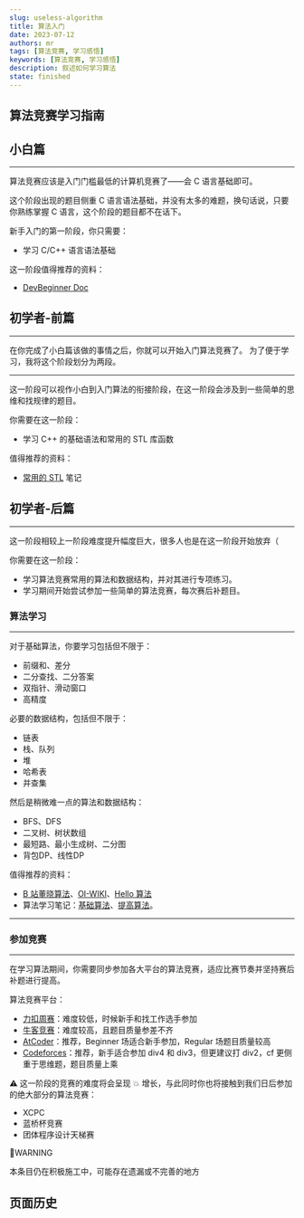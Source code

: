 ```yaml
---
slug: useless-algorithm
title: 算法入门
date: 2023-07-12
authors: mr
tags: [算法竞赛, 学习感悟]
keywords: [算法竞赛, 学习感悟]
description: 叙述如何学习算法
state: finished
---
```



<!-- truncate -->

## 算法竞赛学习指南 [​](#算法竞赛学习指南)

## 小白篇 [​](#小白篇)

* * *

算法竞赛应该是入门门槛最低的计算机竞赛了——会 C 语言基础即可。

这个阶段出现的题目侧重 C 语言语法基础，并没有太多的难题，换句话说，只要你熟练掌握 C 语言，这个阶段的题目都不在话下。

新手入门的第一阶段，你只需要：

+ 学习 C/C++ 语言语法基础

这一阶段值得推荐的资料：

+ [DevBeginner Doc](https://www.frexlink.cn/)

## 初学者-前篇 [​](#初学者-前篇)

* * *

在你完成了小白篇该做的事情之后，你就可以开始入门算法竞赛了。 为了便于学习，我将这个阶段划分为两段。

* * *

这一阶段可以视作小白到入门算法的衔接阶段，在这一阶段会涉及到一些简单的思维和找规律的题目。

你需要在这一阶段：

+ 学习 C++ 的基础语法和常用的 STL 库函数

值得推荐的资料：

+ [常用的 STL](https://lys2021.com/?p=1075) 笔记

## 初学者-后篇 [​](#初学者-后篇)

* * *

这一阶段相较上一阶段难度提升幅度巨大，很多人也是在这一阶段开始放弃（

你需要在这一阶段：

+ 学习算法竞赛常用的算法和数据结构，并对其进行专项练习。
+ 学习期间开始尝试参加一些简单的算法竞赛，每次赛后补题目。

### 算法学习 [​](#算法学习)

* * *

对于基础算法，你要学习包括但不限于：

+ 前缀和、差分
+ 二分查找、二分答案
+ 双指针、滑动窗口
+ 高精度

必要的数据结构，包括但不限于：

+ 链表
+ 栈、队列
+ 堆
+ 哈希表
+ 并查集

然后是稍微难一点的算法和数据结构：

+ BFS、DFS
+ 二叉树、树状数组
+ 最短路、最小生成树、二分图
+ 背包DP、线性DP

值得推荐的资料：

+ [B 站董晓算法](https://space.bilibili.com/517494241/video)、[OI-WIKI](https://oi-wiki.org/)、[Hello 算法](https://www.hello-algo.com/)
+ 算法学习笔记：[基础算法](https://lys2021.com/?cat=10)、[提高算法](https://lys2021.com/?cat=77)。

* * *

### 参加竞赛 [​](#参加竞赛)

* * *

在学习算法期间，你需要同步参加各大平台的算法竞赛，适应比赛节奏并坚持赛后补题进行提高。

算法竞赛平台：

+ [力扣周赛](https://leetcode.cn/contest/)：难度较低，时候新手和找工作选手参加
+ [牛客竞赛](https://ac.nowcoder.com/)：难度较高，且题目质量参差不齐
+ [AtCoder](https://atcoder.jp/)：推荐，Beginner 场适合新手参加，Regular 场题目质量较高
+ [Codeforces](https://codeforces.com/)：推荐，新手适合参加 div4 和 div3，但更建议打 div2，cf 更侧重于思维题，题目质量上乘

⚠️ 这一阶段的竞赛的难度将会呈现 💥 增长，与此同时你也将接触到我们日后参加的绝大部分的算法竞赛：

+ XCPC
+ 蓝桥杯竞赛
+ 团体程序设计天梯赛

🚧WARNING

本条目仍在积极施工中，可能存在遗漏或不完善的地方

## 页面历史[](#页面历史)
